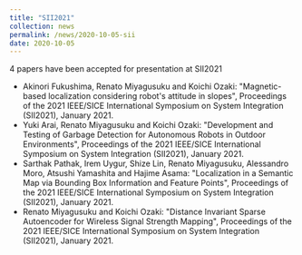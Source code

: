 ```yaml
---
title: "SII2021"
collection: news
permalink: /news/2020-10-05-sii
date: 2020-10-05
---
```


4 papers have been accepted for presentation at SII2021

* Akinori Fukushima, Renato Miyagusuku and Koichi Ozaki: "Magnetic-based localization considering robot's attitude in slopes", Proceedings of the 2021 IEEE/SICE International Symposium on System Integration (SII2021), January 2021.
* Yuki Arai, Renato Miyagusuku and Koichi Ozaki: "Development and Testing of Garbage Detection for Autonomous Robots in Outdoor Environments", Proceedings of the 2021 IEEE/SICE International Symposium on System Integration (SII2021), January 2021.
* Sarthak Pathak, Irem Uygur, Shize Lin, Renato Miyagusuku, Alessandro Moro, Atsushi Yamashita and Hajime Asama: "Localization in a Semantic Map via Bounding Box Information and Feature Points", Proceedings of the 2021 IEEE/SICE International Symposium on System Integration (SII2021), January 2021.
* Renato Miyagusuku and Koichi Ozaki: "Distance Invariant Sparse Autoencoder for Wireless Signal Strength Mapping", Proceedings of the 2021 IEEE/SICE International Symposium on System Integration (SII2021), January 2021.